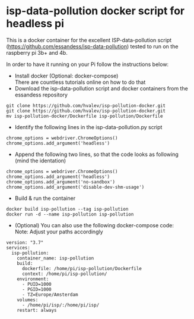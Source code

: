 # isp-data-pollution docker script for headless pi
This is a docker container for the excellent ISP-data-pollution script (https://github.com/essandess/isp-data-pollution) tested to run on the raspberry pi 3b+ and 4b.

In order to have it running on your Pi follow the instructions below:
* Install docker (Optional: docker-compose) <br/>
There are countless tutorials online on how to do that
* Download the isp-data-pollution script and docker containers from the essandess repository
```
git clone https://github.com/hvalev/isp-pollution-docker.git
git clone https://github.com/hvalev/isp-pollution-docker.git
mv isp-pollution-docker/Dockerfile isp-pollution/Dockerfile
```
* Identify the following lines in the isp-data-pollution.py script
```
chrome_options = webdriver.ChromeOptions()
chrome_options.add_argument('headless')
```
* Append the following two lines, so that the code looks as following (mind the identation)    
```
chrome_options = webdriver.ChromeOptions()
chrome_options.add_argument('headless')
chrome_options.add_argument('no-sandbox')
chrome_options.add_argument('disable-dev-shm-usage')
```
* Build & run the container
```
docker build isp-pollution --tag isp-pollution
docker run -d --name isp-pollution isp-pollution 
```
* (Optional) You can also use the following docker-compose code:<br/>
Note: Adjust your paths accordingly
```
version: "3.7"
services:
  isp-pollution:
    container_name: isp-pollution
    build:
      dockerfile: /home/pi/isp-pollution/Dockerfile
      context: /home/pi/isp-pollution/
    environment:
      - PUID=1000
      - PGID=1000
      - TZ=Europe/Amsterdam
    volumes:
      - /home/pi/isp/:/home/pi/isp/
    restart: always
```

